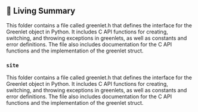 

<!-- Living README Summary -->
## 🌳 Living Summary

This folder contains a file called greenlet.h that defines the interface for the Greenlet object in Python. It includes C API functions for creating, switching, and throwing exceptions in greenlets, as well as constants and error definitions. The file also includes documentation for the C API functions and the implementation of the greenlet struct.


### `site`

This folder contains a file called greenlet.h that defines the interface for the Greenlet object in Python. It includes C API functions for creating, switching, and throwing exceptions in greenlets, as well as constants and error definitions. The file also includes documentation for the C API functions and the implementation of the greenlet struct.

<!-- Living README Summary -->